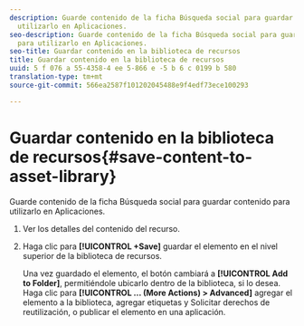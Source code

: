 ```yaml
---
description: Guarde contenido de la ficha Búsqueda social para guardar contenido para
  utilizarlo en Aplicaciones.
seo-description: Guarde contenido de la ficha Búsqueda social para guardar contenido
  para utilizarlo en Aplicaciones.
seo-title: Guardar contenido en la biblioteca de recursos
title: Guardar contenido en la biblioteca de recursos
uuid: 5 f 076 a 55-4358-4 ee 5-866 e -5 b 6 c 0199 b 580
translation-type: tm+mt
source-git-commit: 566ea2587f101202045488e9f4edf73ece100293

---
```



# Guardar contenido en la biblioteca de recursos{#save-content-to-asset-library}

Guarde contenido de la ficha Búsqueda social para guardar contenido para utilizarlo en Aplicaciones.

1. Ver los detalles del contenido del recurso.
1. Haga clic para **[!UICONTROL +Save]** guardar el elemento en el nivel superior de la biblioteca de recursos.

   Una vez guardado el elemento, el botón cambiará a **[!UICONTROL Add to Folder]**, permitiéndole ubicarlo dentro de la biblioteca, si lo desea. Haga clic para **[!UICONTROL … (More Actions) > Advanced]** agregar el elemento a la biblioteca, agregar etiquetas y Solicitar derechos de reutilización, o publicar el elemento en una aplicación.
